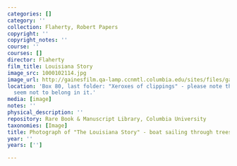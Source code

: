 ```yaml
---
categories: []
category: ''
collection: Flaherty, Robert Papers
copyright: ''
copyright_notes: ''
course: ''
courses: []
director: Flaherty
film_title: Louisiana Story
image_src: 1000102114.jpg
image_url: http://gainesfilm.qa-lamp.ccnmtl.columbia.edu/sites/files/gainesfilm/images/1000102114.jpg
location: 'Box 80, last folder: "Xeroxes of clippings" - please note that photographs
  seem not to belong in it.'
media: [image]
notes: ''
physical_description: ''
repository: Rare Book & Manuscript Library, Columbia University
taxonomies: [Image]
title: Photograph of "The Louisiana Story" - boat sailing through trees
year: ''
years: ['']

---
```

